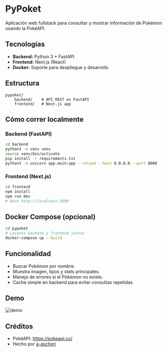 
# PyPoket

Aplicación web fullstack para consultar y mostrar información de Pokémon usando la PokéAPI.

## Tecnologías
- **Backend:** Python 3 + FastAPI
- **Frontend:** Next.js (React)
- **Docker:** Soporte para despliegue y desarrollo

## Estructura
```
pypoket/
	backend/    # API REST en FastAPI
	frontend/   # Next.js app
```

## Cómo correr localmente

### Backend (FastAPI)
```bash
cd backend
python3 -m venv venv
source venv/bin/activate
pip install -r requirements.txt
python3 -m uvicorn app.main:app --reload --host 0.0.0.0 --port 8000
```

### Frontend (Next.js)
```bash
cd frontend
npm install
npm run dev
# Abre http://localhost:3000
```

## Docker Compose (opcional)
```bash
cd pypoket
# Levanta backend y frontend juntos
docker-compose up --build
```

## Funcionalidad
- Buscar Pokémon por nombre.
- Muestra imagen, tipos y stats principales.
- Manejo de errores si el Pokémon no existe.
- Cache simple en backend para evitar consultas repetidas.

## Demo
![demo](https://raw.githubusercontent.com/a-ascheri/pypoket/main/demo.png)

## Créditos
- PokéAPI: https://pokeapi.co/
- Hecho por [a-ascheri](https://github.com/a-ascheri)
